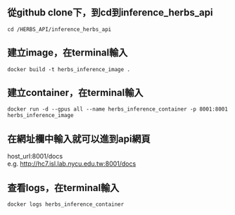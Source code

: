 ## 從github clone下，到cd到inference_herbs_api  
```
cd /HERBS_API/inference_herbs_api
```

## 建立image，在terminal輸入
```
docker build -t herbs_inference_image .
```

## 建立container，在terminal輸入
```
docker run -d --gpus all --name herbs_inference_container -p 8001:8001 herbs_inference_image
```

## 在網址欄中輸入就可以進到api網頁
host_url:8001/docs  
e.g. http://hc7.isl.lab.nycu.edu.tw:8001/docs

## 查看logs，在terminal輸入
```
docker logs herbs_inference_container
```

